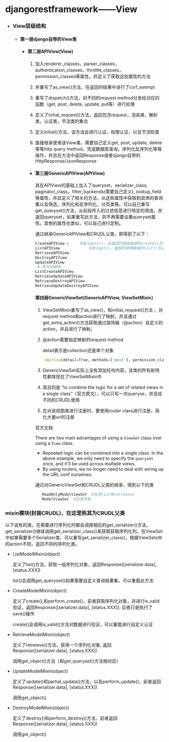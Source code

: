 # djangorestframework——View

- ### View层级结构

  - #### **第一层django自带的View类**

    

    - #### 第二层APIView(View)

      1. 加入renderer_classes，parser_classes，authentication_classes，throttle_classes，permission_classes等属性，并定义了获取这些属性的方法
    
      2. 并重写了as_view()方法，在返回的结果中进行了csrf_exempt
      
      3.  重写了dispatch()方法，对不同的request.method分发给对应的函数（get, post, delete, update, put等）进行处理
      
      4. 定义了initial_request()方法，返回包含request，渲染类，解析类，认证类，节流类的集合
      
      5. 定义initial()方法，该方法会进行认证，权限认证，以及节流检查
      
      6. 直接继承使用该View类，需要自己定义get, post, update, delete等等http query method，完成数据库查询，序列化反序列化等等操作，并且在方法中返回Response或者django自带的HttpResponse/JsonResponse
      
         
      
      - #### 第三层GenericAPIView(APIView)
      
        其在APIView的基础上加入了queryset，serializer_class,  paginator_class，filter_backends(需要自己定义), lookup_field等属性，并且定义了相关的方法，从这些属性中获取到具体的查询集以及筛选，序列化和反序列化，分页类等。可以自己重写get_queryset()方法，从前段传入的过滤信息进行特定的筛选，并返回queryset，如果重写此方法，则不再需要设置queryset属性。其他的属性也类似，可以自己进行定制。
        
        
        
        通过继承GenericAPIView和CRUDL父类，即得到了以下：
        
        ```python
        CreateAPIView = 	#定义post()，在返回时调用继承的create()方法
        ListAPIView				#定义get()，返回时调用继承的list()方法。以下类类似。
        RetrieveAPIView
        DestroyAPIView
        UpdateAPIView
         # 多方法继承
        ListCreateAPIView
        RetrieveUpdateAPIView
        RetrieveDestroyAPIView
        RetrieveUpdateDestroyAPIView
        ```
        
        
        
        #### 第四层GenericViewSet(GenericAPIView,  ViewSetMixin）
        
        1. ViewSetMixin重写了as_view()，和initial_request()方法 ，对request method和action进行了映射，并且通过get_extra_action()方法获取通过装饰器（@action）自定义的action，并且进行了映射。
        
        2. @action需要指定映射的request method
        
           detail表示是collection还是单个对象
        
           ```python
            @action(detail=True, methods=['post'], permission_classes=[IsAdminOrIsSelf])
           ```
        
        3. GenericViewSet实际上没有添加任何内容，该类的所有新特性都体现在了ViewSetMixin中
        
        4. 其目的是 “to combine the logic for a set of related views in a single class”（官方原文），可以只写一次queryse，并且给不同的CRUDL使用
        
         5. 在对该视图类进行注册时，要使用router class进行注册，简化大量url的注册
        
         官方文档
        
         There are two main advantages of using a `ViewSet` class over using a `View` class.
        
           - Repeated logic can be combined into a single class. In the above example, we only need to specify the `queryset` once, and it'll be used across multiple views.
           - By using routers, we no longer need to deal with wiring up the URL conf ourselves.
        
         
        
           通过对GenericViewSet和CRUDL父类的继承，得到以下的类
        
        ```python
           ReadOnlyModelViewSet  #包含list和retreieve
           ModelViewSet  #包含所有
        ```
        
           



### mixin模块(封装CRUDL)，在这里称其为CRUDL父类

以下说有的类，在需要进行序列化时都会调用相应的get_serializer()方法，get_serializer()继续调用get_serializer_class()来获取获取序列化列，在ViewSet中如果需要多个Serializer类，可以重写get_serializer_class()，根据ViewSets中的action不同，返回不同的序列化类。

- ListModelMixin(objext)

  定义了list()方法，获取一组序列化对象，返回Response([serializer.data], [status.XXX])

  list()会调用get_queryset()如果需要自定义查询结果集，可以重载此方法

  

- CreateModelMixin(object)

  定义了create(),和perform_create()，前者获取序列化对象，并进行is_valid验证，返回Response([serializer.data], [status.XXX]); 后者只是执行了save()操作

  create()会调用is_valid()方法对数据进行验证，可以重载进行自定义认证

  

- RetrieveModelMixin(object)

  定义了retreieve()方法，获得一个序列化对象, 返回Response([serializer.data], [status.XXX])

  调用get_object()方法（和get_queryset()方法相对应）

  

- UpdateModelMixin(object)

  定义了update()和partial_updata()方法，以及perform_update()，前者返回Response([serializer.data], [status.XXX])

  调用get_object()

  

- DestroyModelMixin(object)

  定义了destroy()和perform_destroy()方法，前者返回Response([serializer.data], [status.XXX])
  
  调用get_object()

​          

